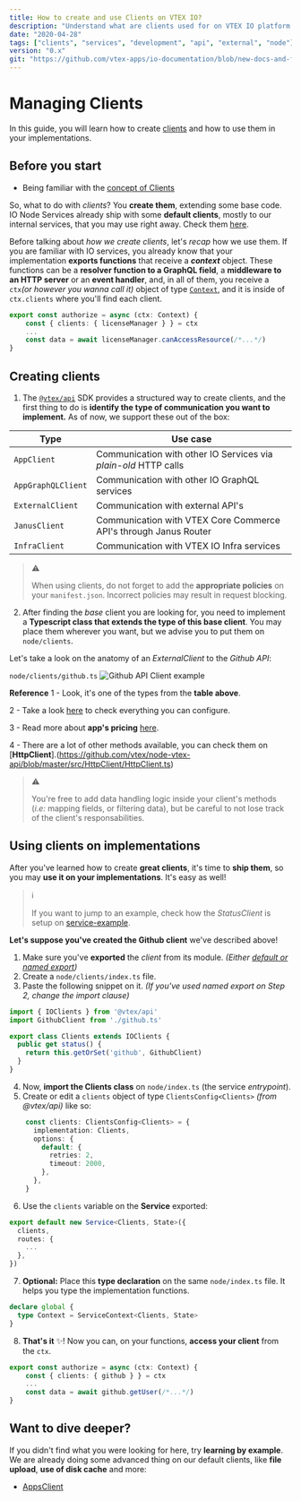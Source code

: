 ```yaml
---
title: How to create and use Clients on VTEX IO?
description: "Understand what are clients used for on VTEX IO platform and learn how to create custom clients for your specific requirements"
date: "2020-04-28"
tags: ["clients", "services", "development", "api", "external", "node"]
version: "0.x"
git: "https://github.com/vtex-apps/io-documentation/blob/new-docs-and-fix/docs/en/Recipes/development/how-to-create-and-use-clients.md"
---
```


# Managing Clients

In this guide, you will learn how to create [clients]() and how to use them in your implementations. 

## Before you start
- Being familiar with the [concept of Clients](concepts/clients)

So, what to do with *clients*? You **create them**, extending some base code. IO Node Services already ship with some **default clients**, mostly to our internal services, that you may use right away. Check them [here](https://github.com/vtex/node-vtex-api/blob/ccf4d8f8d3208007c4bfd558baf979df8d825af8/src/clients/IOClients.ts).

Before talking about *how we create clients*, let's *recap* how we use them. If you are familiar with IO services, you already know that your implementation **exports functions** that receive a ***context*** object. These functions can be a **resolver function to a GraphQL field**, a **middleware to an HTTP server** or an **event handler**, and, in all of them, you receive a `ctx`_(or however you wanna call it)_  object of type [`Context`](https://github.com/vtex/node-vtex-api/blob/master/src/service/worker/runtime/typings.ts), and it is inside of `ctx.clients` where you'll find each client.

```typescript
export const authorize = async (ctx: Context) {
	const { clients: { licenseManager } } = ctx
	...
	const data = await licenseManager.canAccessResource(/*...*/)
}
```

## Creating clients

1. The [`@vtex/api`](https://github.com/vtex/node-vtex-api/) SDK provides a structured way to create clients, and the first thing to do is **identify the type of communication you want to implement.** As of now, we support these out of the box:

| Type | Use case |
|--|--|
| `AppClient` | Communication with other IO Services via *plain-old* HTTP calls |
| `AppGraphQLClient` | Communication with other IO GraphQL services |
| `ExternalClient` | Communication with external API's |
| `JanusClient` | Communication with VTEX Core Commerce API's through Janus Router |
| `InfraClient` | Communication with VTEX IO Infra services |

> ⚠️
> 
> When using clients, do not forget to add the **appropriate policies** on your `manifest.json`. Incorrect policies may result in request blocking.

2. After finding the *base* client you are looking for, you need to implement a **Typescript class that extends the type of this base client**. You may place them wherever you want, but we advise you to put them on `node/clients`.

Let's take a look on the anatomy of an *ExternalClient* to the *Github API*:

`node/clients/github.ts`
![Github API Client example](https://i.imgur.com/rcSivwD.png)

**Reference** 
1 - Look, it's one of the types from the **table above**.

2 - Take a look [here](https://github.com/vtex/node-vtex-api/blob/4f17dba5d750dae6603c606187c888fbd91fd18c/src/HttpClient/typings.ts#L58) to check everything you can configure.

3 - Read more about **app's pricing** [here](https://help.vtex.com/tutorial/app-pricing-options--2ZKBKxLe08Q6seA6sCi6o2).

4 - There are a lot of other methods available, you can check them on [**HttpClient**].(https://github.com/vtex/node-vtex-api/blob/master/src/HttpClient/HttpClient.ts)

> ⚠️
> 
> You're free to add data handling logic inside your client's methods (*i.e:* mapping fields, or filtering data), but be careful to not lose track of the client's responsabilities.

## Using clients on implementations

After you've learned how to create **great clients**, it's time to **ship them**, so you may **use it on your implementations**. It's easy as well!

> ℹ️
> 
> If you want to jump to an example, check how the *StatusClient* is setup on [service-example](https://github.com/vtex-apps/service-example).

**Let's suppose you've created the Github client** we've described above!
 
1. Make sure you've **exported** the *client* from its module. _(Either [default or named export](https://medium.com/@etherealm/named-export-vs-default-export-in-es6-affb483a0910))_
2. Create a `node/clients/index.ts` file.
3. Paste the following snippet on it. _(If you've used named export on Step 2, change the import clause)_
```typescript
import { IOClients } from '@vtex/api'
import GithubClient from './github.ts'

export class Clients extends IOClients {
  public get status() {
    return this.getOrSet('github', GithubClient)
  }
}
```
4. Now, **import the Clients class** on `node/index.ts` (the service *entrypoint*).
5. Create or edit a `clients` object of type `ClientsConfig<Clients>` _(from @vtex/api)_ like so:
```typescript
	const clients: ClientsConfig<Clients> = {
	  implementation: Clients,
	  options: {
	    default: {
	      retries: 2,
	      timeout: 2000,
	    },
	  },
	}
```
6. Use the `clients` variable on the **Service** exported:
```typescript
export default new Service<Clients, State>({
  clients,
  routes: {
    ...
  },
})
```
7. **Optional:** Place this **type declaration** on the same `node/index.ts` file. It helps you type the implementation functions.
```typescript
declare global {
  type Context = ServiceContext<Clients, State>
}
```
8. **That's it** :sparkles:! Now you can, on your functions, **access your client** from the `ctx`. 
```typescript 
export const authorize = async (ctx: Context) {
	const { clients: { github } } = ctx
	...
	const data = await github.getUser(/*...*/)
}
```

## Want to dive deeper?

If you didn't find what you were looking for here, try **learning by example**. We are already doing some advanced thing on our default clients, like **file upload**, **use of disk cache** and more:
 - [AppsClient](https://github.com/vtex/node-vtex-api/blob/master/src/clients/infra/Apps.ts)
